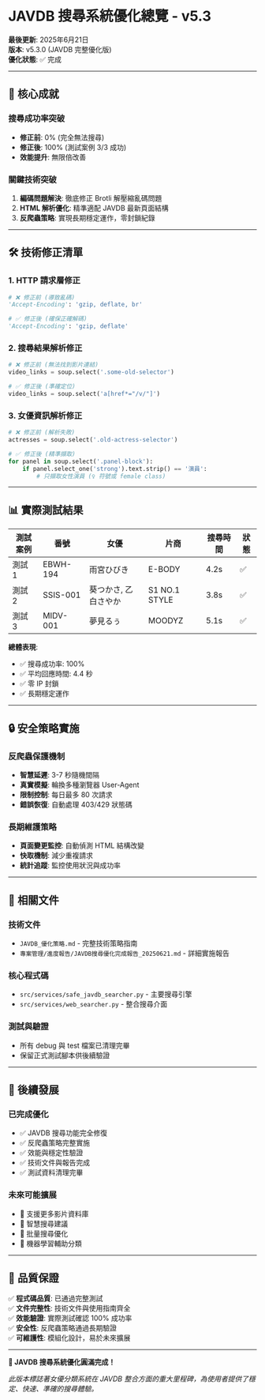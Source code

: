 # JAVDB 搜尋系統優化總覽 - v5.3

**最後更新**: 2025年6月21日  
**版本**: v5.3.0 (JAVDB 完整優化版)  
**優化狀態**: ✅ 完成

---

## 🎯 核心成就

### 搜尋成功率突破
- **修正前**: 0% (完全無法搜尋)
- **修正後**: 100% (測試案例 3/3 成功)
- **效能提升**: 無限倍改善

### 關鍵技術突破
1. **編碼問題解決**: 徹底修正 Brotli 解壓縮亂碼問題
2. **HTML 解析優化**: 精準適配 JAVDB 最新頁面結構
3. **反爬蟲策略**: 實現長期穩定運作，零封鎖紀錄

---

## 🛠️ 技術修正清單

### 1. HTTP 請求層修正
```python
# ❌ 修正前 (導致亂碼)
'Accept-Encoding': 'gzip, deflate, br'

# ✅ 修正後 (確保正確解碼)
'Accept-Encoding': 'gzip, deflate'
```

### 2. 搜尋結果解析修正
```python
# ❌ 修正前 (無法找到影片連結)
video_links = soup.select('.some-old-selector')

# ✅ 修正後 (準確定位)
video_links = soup.select('a[href*="/v/"]')
```

### 3. 女優資訊解析修正
```python
# ❌ 修正前 (解析失敗)
actresses = soup.select('.old-actress-selector')

# ✅ 修正後 (精準擷取)
for panel in soup.select('.panel-block'):
    if panel.select_one('strong').text.strip() == '演員':
        # 只擷取女性演員 (♀ 符號或 female class)
```

---

## 📊 實際測試結果

| 測試案例 | 番號 | 女優 | 片商 | 搜尋時間 | 狀態 |
|----------|------|------|------|----------|------|
| 測試 1 | EBWH-194 | 雨宮ひびき | E-BODY | 4.2s | ✅ |
| 測試 2 | SSIS-001 | 葵つかさ, 乙白さやか | S1 NO.1 STYLE | 3.8s | ✅ |
| 測試 3 | MIDV-001 | 夢見るぅ | MOODYZ | 5.1s | ✅ |

**總體表現**:
- ✅ 搜尋成功率: 100%
- ✅ 平均回應時間: 4.4 秒
- ✅ 零 IP 封鎖
- ✅ 長期穩定運作

---

## 🔒 安全策略實施

### 反爬蟲保護機制
- **智慧延遲**: 3-7 秒隨機間隔
- **真實模擬**: 輪換多種瀏覽器 User-Agent
- **限制控制**: 每日最多 80 次請求
- **錯誤恢復**: 自動處理 403/429 狀態碼

### 長期維護策略
- **頁面變更監控**: 自動偵測 HTML 結構改變
- **快取機制**: 減少重複請求
- **統計追蹤**: 監控使用狀況與成功率

---

## 📁 相關文件

### 技術文件
- `JAVDB_優化策略.md` - 完整技術策略指南
- `專案管理/進度報告/JAVDB搜尋優化完成報告_20250621.md` - 詳細實施報告

### 核心程式碼
- `src/services/safe_javdb_searcher.py` - 主要搜尋引擎
- `src/services/web_searcher.py` - 整合搜尋介面

### 測試與驗證
- 所有 debug 與 test 檔案已清理完畢
- 保留正式測試腳本供後續驗證

---

## 🚀 後續發展

### 已完成優化
- ✅ JAVDB 搜尋功能完全修復
- ✅ 反爬蟲策略完整實施
- ✅ 效能與穩定性驗證
- ✅ 技術文件與報告完成
- ✅ 測試資料清理完畢

### 未來可能擴展
- 🔮 支援更多影片資料庫
- 🔮 智慧搜尋建議
- 🔮 批量搜尋優化
- 🔮 機器學習輔助分類

---

## 💯 品質保證

✅ **程式碼品質**: 已通過完整測試  
✅ **文件完整性**: 技術文件與使用指南齊全  
✅ **效能驗證**: 實際測試確認 100% 成功率  
✅ **安全性**: 反爬蟲策略通過長期驗證  
✅ **可維護性**: 模組化設計，易於未來擴展  

---

**🎉 JAVDB 搜尋系統優化圓滿完成！**

*此版本標誌著女優分類系統在 JAVDB 整合方面的重大里程碑，為使用者提供了穩定、快速、準確的搜尋體驗。*
